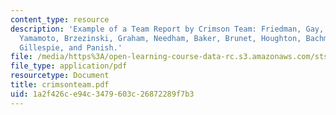 ```yaml
---
content_type: resource
description: 'Example of a Team Report by Crimson Team: Friedman, Gay, Leybovich,
  Yamamoto, Brzezinski, Graham, Needham, Baker, Brunet, Houghton, Bachmann, Fanchiang,
  Gillespie, and Panish.'
file: /media/https%3A/open-learning-course-data-rc.s3.amazonaws.com/sts-471j-engineering-apollo-the-moon-project-as-a-complex-system-spring-2007/1a2f426ce94c3479603c26872289f7b3_crimsonteam.pdf
file_type: application/pdf
resourcetype: Document
title: crimsonteam.pdf
uid: 1a2f426c-e94c-3479-603c-26872289f7b3
---
```

